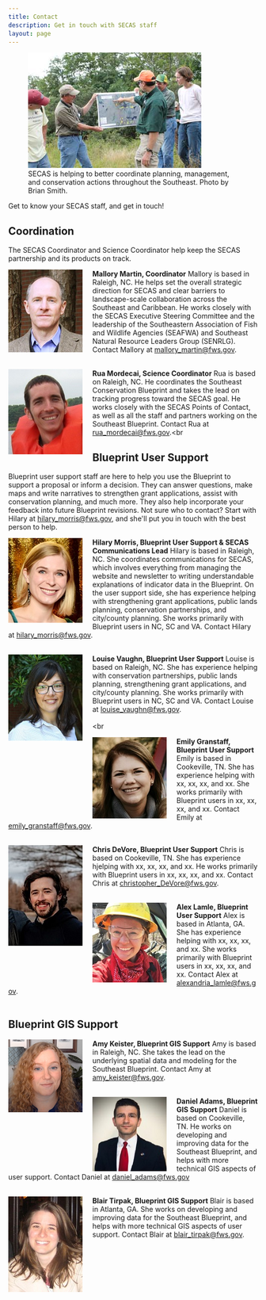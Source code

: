 ```yaml
---
title: Contact
description: Get in touch with SECAS staff
layout: page
---
```


<figure class="image-right">
  <img src="./images/people-working.jpg" alt="Biologists in the field gather around a map."/>
  <figcaption>SECAS is helping to better coordinate planning, management, and conservation actions throughout the Southeast. Photo by Brian Smith.</figcaption>
</figure>

Get to know your SECAS staff, and get in touch!

## Coordination
The SECAS Coordinator and Science Coordinator help keep the SECAS partnership and its products on track.

<img src="https://raw.githubusercontent.com/USFWS/secas/gh-pages/images/MalloryMartin_150p.jpg" align="left" style="padding-right: 20px">**Mallory Martin, Coordinator**
Mallory is based in Raleigh, NC. He helps set the overall strategic direction for SECAS and clear barriers to landscape-scale collaboration across the Southeast and Caribbean. He works closely with the SECAS Executive Steering Committee and the leadership of the Southeastern Association of Fish and Wildlife Agencies (SEAFWA) and Southeast Natural Resource Leaders Group (SENRLG). Contact Mallory at mallory_martin@fws.gov.<br><br>

<img src="https://raw.githubusercontent.com/USFWS/secas/gh-pages/images/RuaMordecai_150p.jpg" align="left" style="padding-right: 20px">**Rua Mordecai, Science Coordinator**
Rua is based on Raleigh, NC. He coordinates the Southeast Conservation Blueprint and takes the lead on tracking progress toward the SECAS goal. He works closely with the SECAS Points of Contact, as well as all the staff and partners working on the Southeast Blueprint. Contact Rua at rua_mordecai@fws.gov.<br<br>

## Blueprint User Support

Blueprint user support staff are here to help you use the Blueprint to support a proposal or inform a decision. They can answer questions, make maps and write narratives to strengthen grant applications, assist with conservation planning, and much more. They also help incorporate your feedback into future Blueprint revisions. Not sure who to contact? Start with Hilary at hilary_morris@fws.gov, and she'll put you in touch with the best person to help.

<img src="https://raw.githubusercontent.com/USFWS/secas/gh-pages/images/HilaryMorris_150p.jpg" align="left" style="padding-right: 20px">**Hilary Morris, Blueprint User Support & SECAS Communications Lead**
Hilary is based in Raleigh, NC. She coordinates communications for SECAS, which involves everything from managing the website and newsletter to writing understandable explanations of indicator data in the Blueprint. On the user support side, she has experience helping with strengthening grant applications, public lands planning, conservation partnerships, and city/county planning. She works primarily with Blueprint users in NC, SC and VA. Contact Hilary at hilary_morris@fws.gov.<br><br>

<img src="https://raw.githubusercontent.com/USFWS/secas/gh-pages/images/LouiseVaughn_150p.jpg" align="left" style="padding-right: 20px">**Louise Vaughn, Blueprint User Support**
Louise is based on Raleigh, NC. She has experience helping with conservation partnerships, public lands planning, strengthening grant applications, and city/county planning. She works primarily with Blueprint users in NC, SC and VA. Contact Louise at louise_vaughn@fws.gov.<br><br><br<br>

<img src="https://raw.githubusercontent.com/USFWS/secas/gh-pages/images/EmilyGranstaff_150p.jpg" align="left" style="padding-right: 20px">**Emily Granstaff, Blueprint User Support**
Emily is based in Cookeville, TN. She has experience helping with xx, xx, xx, and xx. She works primarily with Blueprint users in xx, xx, xx, and xx. Contact Emily at emily_granstaff@fws.gov.<br><br>

<img src="https://raw.githubusercontent.com/USFWS/secas/gh-pages/images/ChrisDeVore_150p.jpg" align="left" style="padding-right: 20px">**Chris DeVore, Blueprint User Support**
Chris is based on Cookeville, TN. She has experience hjelping with xx, xx, xx, and xx. He works primarily with Blueprint users in xx, xx, xx, and xx. Contact Chris at christopher_DeVore@fws.gov.<br><br>

<img src="https://raw.githubusercontent.com/USFWS/secas/gh-pages/images/AlexLamle_150p.jpg" align="left" style="padding-right: 20px">**Alex Lamle, Blueprint User Support**
Alex is based in Atlanta, GA. She has experience helping with xx, xx, xx, and xx. She works primarily with Blueprint users in xx, xx, xx, and xx. Contact Alex at alexandria_lamle@fws.gov.<br><br>

## Blueprint GIS Support

<img src="https://raw.githubusercontent.com/USFWS/secas/gh-pages/images/AmyKeister_150p.jpg" align="left" style="padding-right: 20px">**Amy Keister, Blueprint GIS Support**
Amy is based in Raleigh, NC. She takes the lead on the underlying spatial data and modeling for the Southeast Blueprint. Contact Amy at amy_keister@fws.gov.<br><br>

<img src="https://raw.githubusercontent.com/USFWS/secas/gh-pages/images/DanielAdams_150p.jpg" align="left" style="padding-right: 20px">**Daniel Adams, Blueprint GIS Support**
Daniel is based on Cookeville, TN. He works on developing and improving data for the Southeast Blueprint, and helps with more technical GIS aspects of user support. Contact Daniel at daniel_adams@fws.gov<br><br>

<img src="https://raw.githubusercontent.com/USFWS/secas/gh-pages/images/BlairTirpak_150p.jpg" align="left" style="padding-right: 20px">**Blair Tirpak, Blueprint GIS Support**
Blair is based in Atlanta, GA. She works on developing and improving data for the Southeast Blueprint, and helps with more technical GIS aspects of user support. Contact Blair at blair_tirpak@fws.gov.<br><br>
